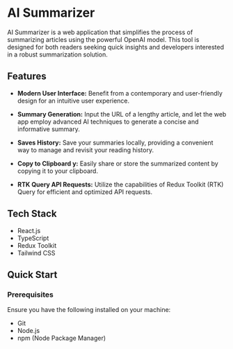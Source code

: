 # AI Summarizer

AI Summarizer is a web application that simplifies the process of summarizing articles using the powerful OpenAI model. This tool is designed for both readers seeking quick insights and developers interested in a robust summarization solution.

## Features

-   **Modern User Interface:** Benefit from a contemporary and user-friendly design for an intuitive user experience.

-   **Summary Generation:** Input the URL of a lengthy article, and let the web app employ advanced AI techniques to generate a concise and informative summary.

-   **Saves History:** Save your summaries locally, providing a convenient way to manage and revisit your reading history.

-   **Copy to Clipboard y:** Easily share or store the summarized content by copying it to your clipboard.

-   **RTK Query API Requests:** Utilize the capabilities of Redux Toolkit (RTK) Query for efficient and optimized API requests.

## Tech Stack

-   React.js
-   TypeScript
-   Redux Toolkit
-   Tailwind CSS

## Quick Start

### Prerequisites

Ensure you have the following installed on your machine:

-   Git
-   Node.js
-   npm (Node Package Manager)
